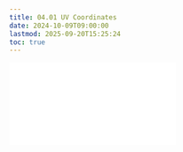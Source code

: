 ```yaml
---
title: 04.01 UV Coordinates
date: 2024-10-09T09:00:00
lastmod: 2025-09-20T15:25:24
toc: true
---
```


![Link to included file content](../../../../3d-modeling/uv-coordinates.md)

